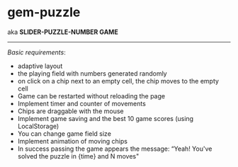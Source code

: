 # gem-puzzle

aka **SLIDER-PUZZLE-NUMBER GAME**

___________________________________________________________________________________
*Basic requirements*:
- adaptive layout
- the playing field with numbers generated randomly
- on click on a chip next to an empty cell, the chip
  moves to the empty cell
- Game can be restarted without reloading the page
- Implement timer and counter of movements
- Chips are draggable with the mouse
- Implement game saving and the best 10 game scores 
  (using LocalStorage)
- You can change game field size 
- Implement animation of moving chips
- In success passing the game appears the message: 
  “Yeah! You've solved the puzzle in {time} and N moves"